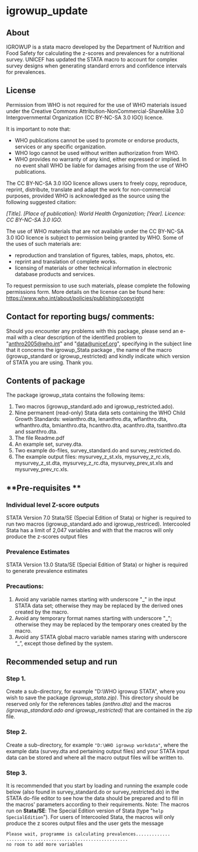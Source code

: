 # igrowup_update

## **About**
IGROWUP is a stata macro developed by the Department of Nutrition and Food Safety for calculating the z-scores and prevalences for a nutritional survey.
UNICEF has updated the STATA macro to account for complex survey designs when generating standard errors and confidence intervals for prevalences.


## **License**
Permission from WHO is not required for the use of WHO materials issued under the Creative Commons Attribution-NonCommercial-ShareAlike 3.0 Intergovernmental Organization (CC BY-NC-SA 3.0 IGO) licence.

It is important to note that:

- WHO publications cannot be used to promote or endorse products, services or any specific organization.
- WHO logo cannot be used without written authorization from WHO.
- WHO provides no warranty of any kind, either expressed or implied. In no event shall WHO be liable for damages arising from the use of WHO publications.

The  CC BY-NC-SA 3.0 IGO licence allows users to freely copy, reproduce, reprint, distribute, translate and adapt the work for non-commercial purposes, provided WHO is acknowledged as the source using the following suggested citation:

*[Title]. [Place of publication]: World Health Organization; [Year]. Licence: CC BY-NC-SA 3.0 IGO.*

The use of WHO materials that are not available under the CC BY-NC-SA 3.0 IGO licence is subject to permission being granted by WHO. Some of the uses of such materials are:

- reproduction and translation of figures, tables, maps, photos, etc.
- reprint and translation of complete works.
- licensing of materials or other technical information in electronic database products and services.

To request permission to use such materials, please complete the following permissions form.
More details on the license can be found here: https://www.who.int/about/policies/publishing/copyright


## **Contact for reporting bugs/ comments:**
Should you encounter any problems with this package, please send an e-mail with a clear description of the identified problem to "anthro2005@who.int" and "data@unicef.org", specifying in the subject line that it concerns the igrowup_Stata package , the name of the macro (igrowup_standard or igrowup_restricted) and kindly indicate which version of STATA you are using. Thank you.

## **Contents of package**
The package igrowup_stata contains the following items: 
1. Two macros (igrowup_standard.ado and igrowup_restricted.ado). 
2. Nine permanent (read-only) Stata data sets containing the WHO Child Growth Standards: weianthro.dta, lenanthro.dta, wflanthro.dta, wfhanthro.dta, bmianthro.dta, hcanthro.dta, acanthro.dta, tsanthro.dta and ssanthro.dta. 
3. The file Readme.pdf 
4. An example set, survey.dta. 
5. Two example do-files, survey_standard.do and survey_restricted.do. 
6. The example output files: mysurvey_z_st.xls, mysurvey_z_rc.xls, mysurvey_z_st.dta, mysurvey_z_rc.dta, mysurvey_prev_st.xls and mysurvey_prev_rc.xls.

## **Pre-requisites **
### **Individual level Z-score outputs**
STATA Version 7.0 Stata/SE (Special Edition of Stata) or higher is required to run two macros (igrowup_standard.ado and igrowup_restriced). 
Intercooled Stata has a limit of 2,047 variables and with that the macros will only produce the z-scores output files

### **Prevalence Estimates**
STATA Version 13.0 Stata/SE (Special Edition of Stata) or higher is required to generate prevalence estimates

### **Precautions:**
1. Avoid any variable names starting with underscore "_" in the input STATA data set; otherwise they may be replaced by the derived ones created by the macro. 
2. Avoid any temporary format names starting with underscore "_"; otherwise they may be replaced by the temporary ones created by the macro. 
3. Avoid any STATA global macro variable names staring with underscore “_”, except those defined by the system. 

## **Recommended setup and run**

### Step 1. 
Create a sub-directory, for example "D:\WHO igrowup STATA", where you wish to save the package *(igrowup_stata.zip)*. This directory should be reserved only for the references tables *(anthro.dta)* and the macros *(igrowup_standard.ado and igrowup_restricted)* that are contained in the zip file.

### Step 2. 
Create a sub-directory, for example `"D:\WHO igrowup workdata"`, where the example data (survey.dta and pertaining output files) and your STATA input data can be stored and where all the macro output files will be written to.

### Step 3. 
It is recommended that you start by loading and running the example code below (also found in survey_standard.do or survey_restricted.do) in the STATA do-file editor to see how the data should be prepared and to fill in the macros' parameters according to their requirements. Note: The macros run on **Stata/SE**: The Special Edition version of Stata (type "`help SpecialEdition`"). For users of Intercooled Stata, the macros will only produce the z scores output files and the user gets the message 
 
`Please wait, programme is calculating prevalences.............`  <br>
`..............................................`  <br>
`no room to add more variables`

